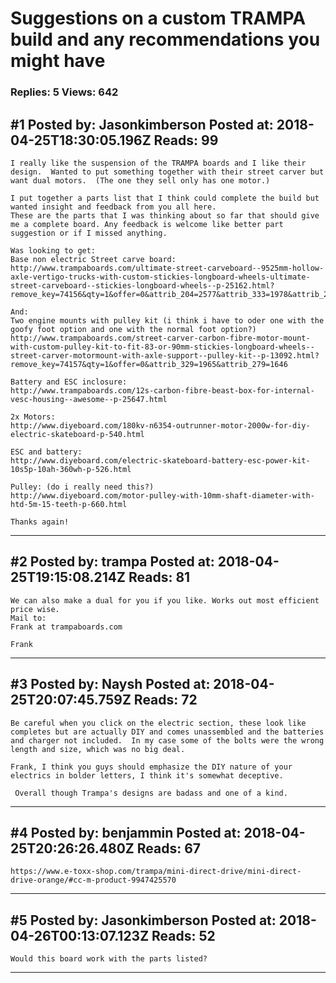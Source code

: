 # Suggestions on a custom TRAMPA build and any recommendations you might have

### Replies: 5 Views: 642

## \#1 Posted by: Jasonkimberson Posted at: 2018-04-25T18:30:05.196Z Reads: 99

```
I really like the suspension of the TRAMPA boards and I like their design.  Wanted to put something together with their street carver but want dual motors.  (The one they sell only has one motor.)

I put together a parts list that I think could complete the build but wanted insight and feedback from you all here.
These are the parts that I was thinking about so far that should give me a complete board. Any feedback is welcome like better part suggestion or if I missed anything.

Was looking to get:
Base non electric Street carve board:
http://www.trampaboards.com/ultimate-street-carveboard--9525mm-hollow-axle-vertigo-trucks-with-custom-stickies-longboard-wheels-ultimate-street-carveboard--stickies-longboard-wheels--p-25162.html?remove_key=74156&qty=1&offer=0&attrib_204=2577&attrib_333=1978&attrib_263=1543&attrib_320=1908&attrib_287=1688&attrib_224=1322&attrib_272=1608&attrib_227=1337&attrib_121=724

And:
Two engine mounts with pulley kit (i think i have to oder one with the goofy foot option and one with the normal foot option?)
http://www.trampaboards.com/street-carver-carbon-fibre-motor-mount-with-custom-pulley-kit-to-fit-83-or-90mm-stickies-longboard-wheels--street-carver-motormount-with-axle-support--pulley-kit--p-13092.html?remove_key=74157&qty=1&offer=0&attrib_329=1965&attrib_279=1646

Battery and ESC inclosure:
http://www.trampaboards.com/12s-carbon-fibre-beast-box-for-internal-vesc-housing--awesome--p-25647.html

2x Motors:
http://www.diyeboard.com/180kv-n6354-outrunner-motor-2000w-for-diy-electric-skateboard-p-540.html

ESC and battery:
http://www.diyeboard.com/electric-skateboard-battery-esc-power-kit-10s5p-10ah-360wh-p-526.html

Pulley: (do i really need this?)
http://www.diyeboard.com/motor-pulley-with-10mm-shaft-diameter-with-htd-5m-15-teeth-p-660.html

Thanks again!
```

---
## \#2 Posted by: trampa Posted at: 2018-04-25T19:15:08.214Z Reads: 81

```
We can also make a dual for you if you like. Works out most efficient price wise.
Mail to:
Frank at trampaboards.com

Frank
```

---
## \#3 Posted by: Naysh Posted at: 2018-04-25T20:07:45.759Z Reads: 72

```
Be careful when you click on the electric section, these look like completes but are actually DIY and comes unassembled and the batteries and charger not included.  In my case some of the bolts were the wrong length and size, which was no big deal.

Frank, I think you guys should emphasize the DIY nature of your electrics in bolder letters, I think it's somewhat deceptive.

 Overall though Trampa's designs are badass and one of a kind.
```

---
## \#4 Posted by: benjammin Posted at: 2018-04-25T20:26:26.480Z Reads: 67

```
https://www.e-toxx-shop.com/trampa/mini-direct-drive/mini-direct-drive-orange/#cc-m-product-9947425570
```

---
## \#5 Posted by: Jasonkimberson Posted at: 2018-04-26T00:13:07.123Z Reads: 52

```
Would this board work with the parts listed?
```

---
